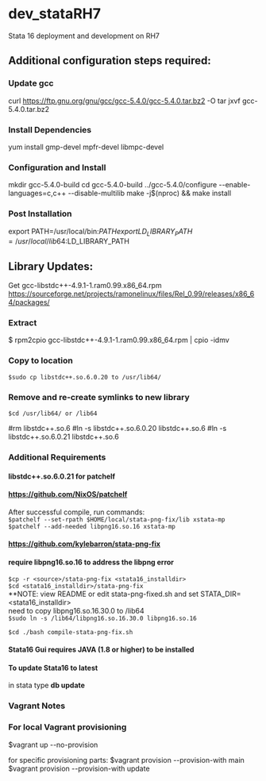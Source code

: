 # dev_stataRH7
Stata 16 deployment and development on RH7

## Additional configuration steps required:
### Update gcc
curl https://ftp.gnu.org/gnu/gcc/gcc-5.4.0/gcc-5.4.0.tar.bz2 -O
tar jxvf gcc-5.4.0.tar.bz2

### Install Dependencies
yum install gmp-devel mpfr-devel libmpc-devel

### Configuration and Install
mkdir gcc-5.4.0-build
cd gcc-5.4.0-build
../gcc-5.4.0/configure --enable-languages=c,c++ --disable-multilib
make -j$(nproc) && make install

### Post Installation
export PATH=/usr/local/bin:$PATH
export LD_LIBRARY_PATH=/usr/local/lib64:$LD_LIBRARY_PATH

## Library Updates:
Get gcc-libstdc++-4.9.1-1.ram0.99.x86_64.rpm
https://sourceforge.net/projects/ramonelinux/files/Rel_0.99/releases/x86_64/packages/

### Extract
$ rpm2cpio gcc-libstdc++-4.9.1-1.ram0.99.x86_64.rpm | cpio -idmv

### Copy to location
`$sudo cp libstdc++.so.6.0.20 to /usr/lib64/`<br/>

### Remove and re-create symlinks to new library
`$cd /usr/lib64/ or /lib64`<br/>

#rm libstdc++.so.6
#ln -s libstdc++.so.6.0.20 libstdc++.so.6
#ln -s libstdc++.so.6.0.21 libstdc++.so.6

### Additional Requirements
#### libstdc++.so.6.0.21 for patchelf
####  https://github.com/NixOS/patchelf

After successful compile, run commands:<br/>
`$patchelf --set-rpath $HOME/local/stata-png-fix/lib xstata-mp`<br/>
`$patchelf --add-needed libpng16.so.16 xstata-mp`<br/>


#### https://github.com/kylebarron/stata-png-fix
#### require libpng16.so.16 to address the libpng error
`$cp -r <source>/stata-png-fix <stata16_installdir>`<br/>
`$cd <stata16_installdir>/stata-png-fix`<br/>
**NOTE: view README or edit stata-png-fixed.sh and set STATA_DIR=<stata16_installdir><br/>
  need to copy libpng16.so.16.30.0 to /lib64<br/>
  `$sudo ln -s /lib64/libpng16.so.16.30.0 libpng16.so.16`<br/>

`$cd ./bash compile-stata-png-fix.sh`<br/>

#### Stata16 Gui requires JAVA (1.8 or higher) to be installed

#### To update Stata16 to latest
in stata type **db update**<br/>

### Vagrant Notes
### For local Vagrant provisioning
$vagrant up --no-provision

for specific provisioning parts:
$vagrant provision --provision-with main
$vagrant provision --provision-with update

